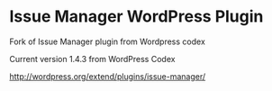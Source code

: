 Issue Manager WordPress Plugin
==============================

Fork of Issue Manager plugin from Wordpress codex

Current version 1.4.3 from WordPress Codex

http://wordpress.org/extend/plugins/issue-manager/